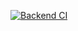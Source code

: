[![Backend CI](https://github.com/potassium-cyanide-79/neeraloy_backend/actions/workflows/ci.yml/badge.svg)](https://github.com/potassium-cyanide-79/neeraloy_backend/actions/workflows/ci.yml)
